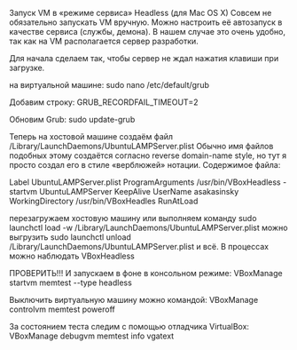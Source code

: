 
Запуск VM в «режиме сервиса» Headless (для Mac OS X)
Совсем не обязательно запускать VM вручную. Можно настроить её автозапуск в качестве сервиса (службы, демона). В нашем случае это очень удобно, так как на VM располагается сервер разработки. 

Для начала сделаем так, чтобы сервер не ждал нажатия клавиши при загрузке. 

на виртуальной машине:
sudo nano /etc/default/grub

Добавим строку:
GRUB_RECORDFAIL_TIMEOUT=2

Обновим Grub:
sudo update-grub

Теперь на хостовой машине создаём файл /Library/LaunchDaemons/UbuntuLAMPServer.plist
Обычно имя файлов подобных этому создаётся согласно reverse domain-name style, но тут я просто создал его в стиле «верблюжей» нотации.
Содержимое файла:

<?xml version="1.0" encoding="UTF-8"?>
<!DOCTYPE plist PUBLIC "-//Apple//DTD PLIST 1.0//EN" "http://www.apple.com/DTDs/PropertyList-1.0.dtd">
<plist version="1.0">
<dict>
<key>Label</key>
  <string>UbuntuLAMPServer.plist</string>
  <key>ProgramArguments</key>
  <array>
    <string>/usr/bin/VBoxHeadless</string>
    <string>-startvm</string>
    <string>UbuntuLAMPServer</string>
  </array>
<key>KeepAlive</key>
<true/>
  <key>UserName</key>
  <string>asakasinsky</string>
  <key>WorkingDirectory</key>
  <string>/usr/bin/VBoxHeadles</string>
  <key>RunAtLoad</key>
  <true/>
</dict>
</plist>

перезагружаем хостовую машину или выполняем команду 
sudo launchctl load -w /Library/LaunchDaemons/UbuntuLAMPServer.plist
можно выгрузить
sudo launchctl unload /Library/LaunchDaemons/UbuntuLAMPServer.plist
и всё. В процессах можно наблюдать VBoxHeadless

ПРОВЕРИТЬ!!!
И запускаем в фоне в консольном режиме:
VBoxManage startvm memtest --type headless




Выключить виртуальную машину можно командой:
VBoxManage controlvm memtest poweroff




За состоянием теста следим с помощью отладчика VirtualBox:
VBoxManage debugvm memtest info vgatext
